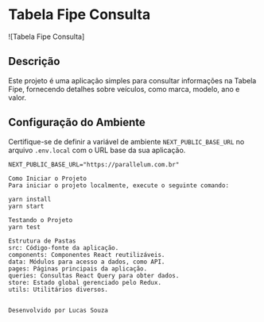 # Tabela Fipe Consulta

![Tabela Fipe Consulta]

## Descrição
Este projeto é uma aplicação simples para consultar informações na Tabela Fipe, fornecendo detalhes sobre veículos, como marca, modelo, ano e valor.

## Configuração do Ambiente
Certifique-se de definir a variável de ambiente `NEXT_PUBLIC_BASE_URL` no arquivo `.env.local` com o URL base da sua aplicação.

```env
NEXT_PUBLIC_BASE_URL="https://parallelum.com.br"

Como Iniciar o Projeto
Para iniciar o projeto localmente, execute o seguinte comando:

yarn install
yarn start

Testando o Projeto
yarn test

Estrutura de Pastas
src: Código-fonte da aplicação.
components: Componentes React reutilizáveis.
data: Módulos para acesso a dados, como API.
pages: Páginas principais da aplicação.
queries: Consultas React Query para obter dados.
store: Estado global gerenciado pelo Redux.
utils: Utilitários diversos.


Desenvolvido por Lucas Souza

